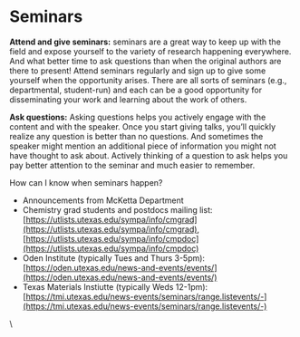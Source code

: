 # Seminars

**Attend and give seminars:** seminars are a great way to keep up with the field and expose yourself to the variety of research happening everywhere. And what better time to ask questions than when the original authors are there to present! Attend seminars regularly and sign up to give some yourself when the opportunity arises. There are all sorts of seminars (e.g., departmental, student-run) and each can be a good opportunity for disseminating your work and learning about the work of others.



**Ask questions:** Asking questions helps you actively engage with the content and with the speaker. Once you start giving talks, you’ll quickly realize any question is better than no questions. And sometimes the speaker might mention an additional piece of information you might not have thought to ask about. Actively thinking of a question to ask helps you pay better attention to the seminar and much easier to remember.

How can I know when seminars happen?

* Announcements from McKetta Department
* Chemistry grad students and postdocs mailing list: [https://utlists.utexas.edu/sympa/info/cmgrad](https://utlists.utexas.edu/sympa/info/cmgrad), [https://utlists.utexas.edu/sympa/info/cmpdoc](https://utlists.utexas.edu/sympa/info/cmpdoc)
* Oden Institute (typically Tues and Thurs 3-5pm): [https://oden.utexas.edu/news-and-events/events/](https://oden.utexas.edu/news-and-events/events/)
* Texas Materials Instiutte (typically Weds 12-1pm): [https://tmi.utexas.edu/news-events/seminars/range.listevents/-](https://tmi.utexas.edu/news-events/seminars/range.listevents/-)

\
